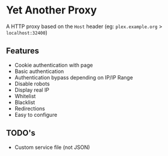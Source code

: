 # Yet Another Proxy
A HTTP proxy based on the `Host` header (eg: `plex.example.org` > `localhost:32400`)

## Features
* Cookie authentication with page
* Basic authentication
* Authentication bypass depending on IP/IP Range
* Disable robots
* Display real IP
* Whitelist
* Blacklist
* Redirections
* Easy to configure

## TODO's
* Custom service file (not JSON)